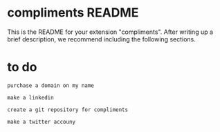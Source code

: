 # compliments README

This is the README for your extension "compliments". After writing up a brief description, we recommend including the following sections.

# to do
    purchase a domain on my name 
    
    make a linkedin

    create a git repository for compliments 

    make a twitter accouny